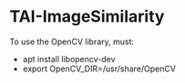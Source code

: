 # TAI-ImageSimilarity

To use the OpenCV library, must:
* apt install libopencv-dev
* export OpenCV_DIR=/usr/share/OpenCV